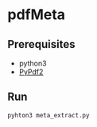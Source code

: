 # pdfMeta

## Prerequisites

- python3
- [PyPdf2](http://mstamy2.github.io/PyPDF2/)

## Run

`pyhton3 meta_extract.py`
